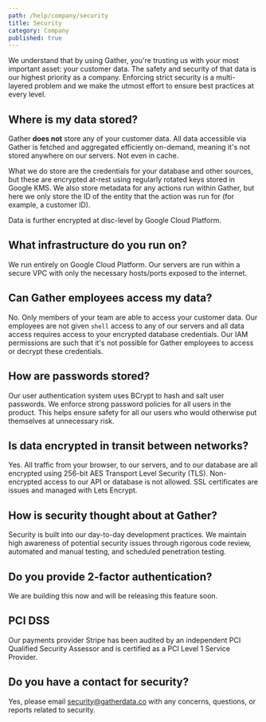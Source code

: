 ```yaml
---
path: /help/company/security
title: Security
category: Company
published: true
---
```


We understand that by using Gather, you're trusting us with your most important asset: your customer data. The safety and security of that data is our highest priority as a company. Enforcing strict security is a multi-layered problem and we make the utmost effort to ensure best practices at every level.

## Where is my data stored?

Gather **does not** store any of your customer data. All data accessible via Gather is fetched and aggregated efficiently on-demand, meaning it's not stored anywhere on our servers. Not even in cache.

What we do store are the credentials for your database and other sources, but these are encrypted at-rest using regularly rotated keys stored in Google KMS. We also store metadata for any actions run within Gather, but here we only store the ID of the entity that the action was run for (for example, a customer ID).

Data is further encrypted at disc-level by Google Cloud Platform.

## What infrastructure do you run on?

We run entirely on Google Cloud Platform. Our servers are run within a secure VPC with only the necessary hosts/ports exposed to the internet.

## Can Gather employees access my data?

No. Only members of your team are able to access your customer data. Our employees are not given `shell` access to any of our servers and all data access requires access to your encrypted database credentials. Our IAM permissions are such that it's not possible for Gather employees to access or decrypt these credentials.

## How are passwords stored?

Our user authentication system uses BCrypt to hash and salt user passwords. We enforce strong password policies for all users in the product. This helps ensure safety for all our users who would otherwise put themselves at unnecessary risk.

## Is data encrypted in transit between networks?

Yes. All traffic from your browser, to our servers, and to our database are all encrypted using 256-bit AES Transport Level Security (TLS). Non-encrypted access to our API or database is not allowed. SSL certificates are issues and managed with Lets Encrypt.

## How is security thought about at Gather?

Security is built into our day-to-day development practices. We maintain high awareness of potential security issues through rigorous code review, automated and manual testing, and scheduled penetration testing.

## Do you provide 2-factor authentication?

We are building this now and will be releasing this feature soon.

## PCI DSS

Our payments provider Stripe has been audited by an independent PCI Qualified Security Assessor and is certified as a PCI Level 1 Service Provider.

## Do you have a contact for security?

Yes, please email [security@gatherdata.co](mailto:security@gatherdata.co) with any concerns, questions, or reports related to security.
